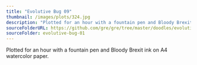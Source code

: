 ```yaml
---
title: "Evolutive Bug 09"
thumbnail: /images/plots/324.jpg
description: "Plotted for an hour with a fountain pen and Bloody Brexit ink on A4 watercolor paper."
sourceFolderURL: https://github.com/gre/gre/tree/master/doodles/evolutive-bug-01
sourceFolder: evolutive-bug-01
---
```



Plotted for an hour with a fountain pen and Bloody Brexit ink on A4 watercolor paper.